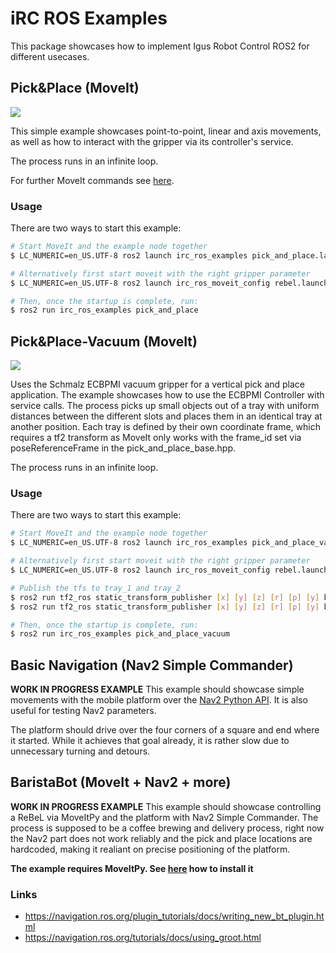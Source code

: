 # iRC ROS Examples

This package showcases how to implement Igus Robot Control ROS2 for different usecases.


## Pick&Place (MoveIt)
![](doc/pick_and_place.gif)

This simple example showcases point-to-point, linear and axis movements, as well as how to interact with the gripper via its controller's service.

The process runs in an infinite loop.

For further MoveIt commands see [here](https://moveit.picknik.ai/humble/doc/examples/examples.html#using-moveit-directly-through-the-c-api).

### Usage
There are two ways to start this example:

``` bash
# Start MoveIt and the example node together
$ LC_NUMERIC=en_US.UTF-8 ros2 launch irc_ros_examples pick_and_place.launch.py

# Alternatively first start moveit with the right gripper parameter
$ LC_NUMERIC=en_US.UTF-8 ros2 launch irc_ros_moveit_config rebel.launch.py gripper:="ext_dio_gripper"

# Then, once the startup is complete, run:
$ ros2 run irc_ros_examples pick_and_place
```

## Pick&Place-Vacuum (MoveIt)
![](doc/pick_and_place_vacuum.gif)

Uses the Schmalz ECBPMI vacuum gripper for a vertical pick and place application.
The example showcases how to use the ECBPMI Controller with service calls.
The process picks up small objects out of a tray with uniform distances between the different slots and places them in an identical tray at another position.
Each tray is defined by their own coordinate frame, which requires a tf2 transform as MoveIt only works with the frame_id set via poseReferenceFrame in the pick_and_place_base.hpp.

The process runs in an infinite loop.

### Usage
There are two ways to start this example:

``` bash
# Start MoveIt and the example node together
$ LC_NUMERIC=en_US.UTF-8 ros2 launch irc_ros_examples pick_and_place_vacuum.launch.py

# Alternatively first start moveit with the right gripper parameter
$ LC_NUMERIC=en_US.UTF-8 ros2 launch irc_ros_moveit_config rebel.launch.py gripper:="schmalz_ecbpmi"

# Publish the tfs to tray_1 and tray_2
$ ros2 run tf2_ros static_transform_publisher [x] [y] [z] [r] [p] [y] base_link tray_1
$ ros2 run tf2_ros static_transform_publisher [x] [y] [z] [r] [p] [y] base_link tray_2

# Then, once the startup is complete, run:
$ ros2 run irc_ros_examples pick_and_place_vacuum
```

## Basic Navigation (Nav2 Simple Commander)
**WORK IN PROGRESS EXAMPLE**
This example should showcase simple movements with the mobile platform over the [Nav2 Python API](https://navigation.ros.org/commander_api/index.html). It is also useful for testing Nav2 parameters.

The platform should drive over the four corners of a square and end where it started. While it achieves that goal already, it is rather slow due to unnecessary turning and detours.

## BaristaBot (MoveIt + Nav2 + more)
**WORK IN PROGRESS EXAMPLE**
This example should showcase controlling a ReBeL via MoveItPy and the platform with Nav2 Simple Commander. The process is supposed to be a coffee brewing and delivery process, right now the Nav2 part does not work reliably and the pick and place locations are hardcoded, making it realiant on precise positioning of the platform.

**The example requires MoveItPy. See [here](https://github.com/ros-planning/moveit2/issues/2014#issuecomment-1532053275) how to install it**

### Links
 - https://navigation.ros.org/plugin_tutorials/docs/writing_new_bt_plugin.html
 - https://navigation.ros.org/tutorials/docs/using_groot.html
